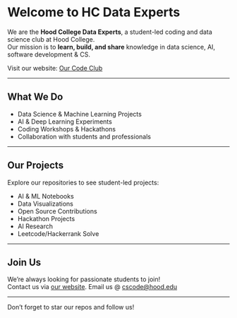 #  Welcome to HC Data Experts

We are the **Hood College Data Experts**, a student-led coding and data science club at Hood College.  
Our mission is to **learn, build, and share** knowledge in data science, AI, software development & CS.

Visit our website: [Our Code Club](https://sites.google.com/view/our-code-club)

---

## What We Do
- Data Science & Machine Learning Projects  
- AI & Deep Learning Experiments  
- Coding Workshops & Hackathons  
- Collaboration with students and professionals  

---

## Our Projects
Explore our repositories to see student-led projects:
- AI & ML Notebooks  
- Data Visualizations  
- Open Source Contributions  
- Hackathon Projects
- AI Research
- Leetcode/Hackerrank Solve 

---

## Join Us
We’re always looking for passionate students to join!  
Contact us via [our website](https://sites.google.com/view/our-code-club).
Email us @ cscode@hood.edu

---
Don’t forget to star our repos and follow us!
